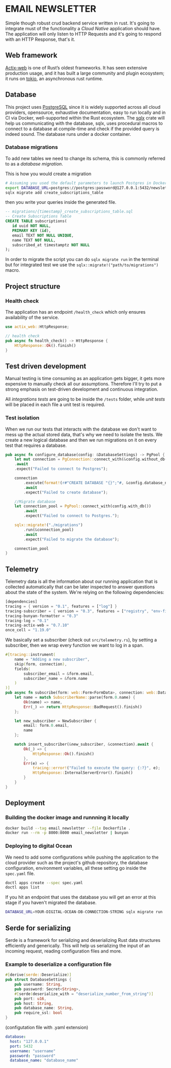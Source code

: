 # EMAIL NEWSLETTER

Simple though robust crud backend service written in rust. It's going to integrate must of the functionality a *Cloud Native* application should have. The application will only listen to HTTP Requests and it's going to respond with an HTTP Response, that's it.
 
## Web framework

[Actix-web](https://actix.rs) is one of Rust’s oldest frameworks. It has seen extensive production usage, and it has built a large community and plugin ecosystem; it runs on [tokio](https://tokio.rs), an asynchronous rust runtime.

## Database
This project uses [PostgreSQL](https://www.postgresql.org) since it is widely supported across all cloud providers, opensource, exhaustive documentation, easy to run locally and in CI via Docker, well-supported within the Rust ecosystem. The [sqlx](https://crates.io/crates/sqlx) crate will help us communicating with the database, sqlx, uses procedural macros to connect to a database at compile-time and check if the provided query is indeed sound. The database runs under a docker container.

### Database migrations
To add new tables we need to change its schema, this is commonly referred to as a *database migration*.

This is how you would create a migration

```bash
# Assuming you used the default parameters to launch Postgres in Docker!
export DATABASE_URL=postgres://postgres:password@127.0.0.1:5432/newsletter
sqlx migrate add create_subscriptions_table
```

then you write your queries inside the generated file.

```sql
-- migrations/{timestamp}_create_subscriptions_table.sql
-- Create Subscriptions Table
CREATE TABLE subscriptions(
   id uuid NOT NULL,
   PRIMARY KEY (id),
   email TEXT NOT NULL UNIQUE,
   name TEXT NOT NULL,
   subscribed_at timestamptz NOT NULL
);
```

In order to migrate the script you can do `sqlx migrate run` in the terminal but for integrated test we use the `sqlx::migrate!("path/to/migrations")` macro.

## Project structure

### Health check
The application has an endpoint `/health_check` which only ensures availability of the service.

```rs
use actix_web::HttpResponse;

// health check
pub async fn health_check() -> HttpResponse {
    HttpResponse::Ok().finish()
}
```

## Test driven development
Manual testing is time consuming as an application gets bigger, it gets more expensive to manually check all our assumptions. Therefore I'll try to put a strong emphasis on test-driven development and continuous integration.

All *integrations tests* are going to be inside the `/tests` folder, while *unit tests* will be placed in each file a unit test is required.

### Test isolation
When we run our tests that interacts with the database we don't want to mess up the actual stored data, that's why we need to isolate the tests. We create a new logical database and then we run migrations on it on every test that requires a database.

```rs
pub async fn configure_database(config: &DatabaseSettings) -> PgPool {
    let mut connection = PgConnection::connect_with(&config.without_db())
    .await
    .expect("Failed to connect to Postgres");

    connection
        .execute(format!(r#"CREATE DATABASE "{}";"#, &config.database_name).as_str())
        .await
        .expect("Failed to create database");

    //Migrate database
    let connection_pool = PgPool::connect_with(config.with_db())
        .await
        .expect("Failed to connect to Postgres.");

    sqlx::migrate!("./migrations")
        .run(&connection_pool)
        .await
        .expect("Failed to migrate the database");

    connection_pool
}
```

## Telemetry

Telemetry data is all the information about our running application that is collected automatically that can be later inspected to answer questions about the state of the system. We're relying on the following dependencies:

```rs
[dependencies]
tracing = { version = "0.1", features = ["log"] }
tracing-subscriber = { version = "0.3", features = ["registry", "env-filter"] }
tracing-bunyan-formatter = "0.3"
tracing-log = "0.1"
tracing-actix-web = "0.7.10"
once_cell = "1.19.0"
```

We basically set a subscriber (check out `src/telemetry.rs`), by setting a subscriber, then we wrap every function we want to log in a span.

```rs
#[tracing::instrument(
    name = "Adding a new subscriber",
    skip(form, connection),
    fields(
        subscriber_email = &form.email,
        subscriber_name = &form.name
    )
)]
pub async fn subscribe(form: web::Form<FormData>, connection: web::Data<PgPool>) -> HttpResponse {
    let name = match SubscriberName::parse(form.0.name) {
        Ok(name) => name,
        Err(_) => return HttpResponse::BadRequest().finish()
    };

    let new_subscriber = NewSubscriber {
        email: form.0.email,
        name
    };

    match insert_subscriber(&new_subscriber, &connection).await {
        Ok(_) => {
            HttpResponse::Ok().finish()
        },
        Err(e) => {
            tracing::error!("Failed to execute the query: {:?}", e);
            HttpResponse::InternalServerError().finish()
        }
    }
}
```

## Deployment

### Building the docker image and runnning it locally

```bash
docker build --tag email_newsletter --file Dockerfile .
docker run --rm -p 8000:8000 email_newsletter | bunyan
```
### Deploying to digital Ocean

We need to add some configurations while pushing the application to the cloud provider such as the project's github repository, the database configuration, environment variables, all these setting go inside the `spec.yaml` file.

```bash
doctl apps create --spec spec.yaml
doctl apps list
```

If you hit an endpoint that uses the database you will get an error at this stage if you haven't migrated the database.

```bash
DATABASE_URL=YOUR-DIGITAL-OCEAN-DB-CONNECTION-STRING sqlx migrate run
```

## Serde for serializing
Serde is a framework for serializing and deserializing Rust data structures efficiently and generically. This will help us serializing the input of an incoming request, reading configuration files and more.

### Example to deserialize a configuration file

```rs
#[derive(serde::Deserialize)]
pub struct DatabaseSettings {
    pub username: String,
    pub password: Secret<String>,
    #[serde(deserialize_with = "deserialize_number_from_string")]
    pub port: u16,
    pub host: String,
    pub database_name: String,
    pub require_ssl: bool
}
```

(configutation file with .yaml extension)
```yaml
database:
  host: "127.0.0.1"
  port: 5432
  username: "username"
  password: "password"
  database_name: "database_name"
```
